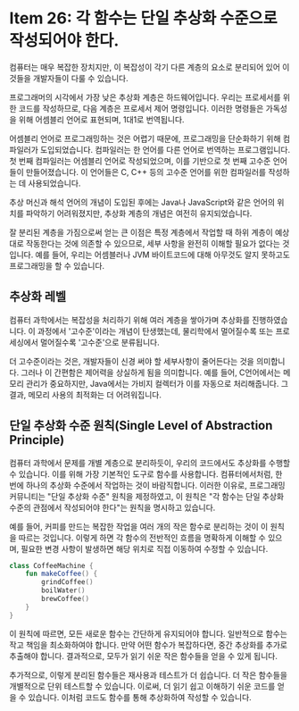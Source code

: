 # Item 26: 각 함수는 단일 추상화 수준으로 작성되어야 한다.

컴퓨터는 매우 복잡한 장치지만, 이 복잡성이 각기 다른 계층의 요소로 분리되어 있어 이것들을 개발자들이 다룰 수 있습니다.

프로그래머의 시각에서 가장 낮은 추상화 계층은 하드웨어입니다. 
우리는 프로세서를 위한 코드를 작성하므로, 다음 계층은 프로세서 제어 명령입니다. 
이러한 명령들은 가독성을 위해 어셈블리 언어로 표현되며, 1대1로 번역됩니다.

어셈블리 언어로 프로그래밍하는 것은 어렵기 때문에, 프로그래밍을 단순화하기 위해 컴파일러가 도입되었습니다. 
컴파일러는 한 언어를 다른 언어로 번역하는 프로그램입니다. 
첫 번째 컴파일러는 어셈블리 언어로 작성되었으며, 이를 기반으로 첫 번째 고수준 언어들이 만들어졌습니다. 
이 언어들은 C, C++ 등의 고수준 언어를 위한 컴파일러를 작성하는 데 사용되었습니다.

추상 머신과 해석 언어의 개념이 도입된 후에는 Java나 JavaScript와 같은 언어의 위치를 파악하기 어려워졌지만, 추상화 계층의 개념은 여전히 유지되었습니다.

잘 분리된 계층을 가짐으로써 얻는 큰 이점은 특정 계층에서 작업할 때 하위 계층이 예상대로 작동한다는 것에 의존할 수 있으므로, 세부 사항을 완전히 이해할 필요가 없다는 것입니다. 
예를 들어, 우리는 어셈블러나 JVM 바이트코드에 대해 아무것도 알지 못하고도 프로그래밍을 할 수 있습니다.

## 추상화 레벨

컴퓨터 과학에서는 복잡성을 처리하기 위해 여러 계층을 쌓아가며 추상화를 진행하였습니다. 
이 과정에서 '고수준'이라는 개념이 탄생했는데, 물리학에서 멀어질수록 또는 프로세싱에서 멀어질수록 '고수준'으로 분류됩니다. 

더 고수준이라는 것은, 개발자들이 신경 써야 할 세부사항이 줄어든다는 것을 의미합니다. 
그러나 이 간편함은 제어력을 상실하게 됨을 의미합니다. 
예를 들어, C언어에서는 메모리 관리가 중요하지만, Java에서는 가비지 컬렉터가 이를 자동으로 처리해줍니다. 그 결과, 메모리 사용의 최적화는 더 어려워집니다.

## 단일 추상화 수준 원칙(Single Level of Abstraction Principle)

컴퓨터 과학에서 문제를 개별 계층으로 분리하듯이, 우리의 코드에서도 추상화를 수행할 수 있습니다.
이를 위해 가장 기본적인 도구로 함수를 사용합니다. 컴퓨터에서처럼, 한 번에 하나의 추상화 수준에서 작업하는 것이 바람직합니다.
이러한 이유로, 프로그래밍 커뮤니티는 "단일 추상화 수준" 원칙을 제정하였고, 이 원칙은 "각 함수는 단일 추상화 수준의 관점에서 작성되어야 한다"는 원칙을 명시하고 있습니다.

예를 들어, 커피를 만드는 복잡한 작업을 여러 개의 작은 함수로 분리하는 것이 이 원칙을 따르는 것입니다.
이렇게 하면 각 함수의 전반적인 흐름을 명확하게 이해할 수 있으며, 필요한 변경 사항이 발생하면 해당 위치로 직접 이동하여 수정할 수 있습니다.

```kotlin
class CoffeeMachine {
    fun makeCoffee() {
        grindCoffee()
        boilWater()
        brewCoffee()
    }
}
```

이 원칙에 따르면, 모든 새로운 함수는 간단하게 유지되어야 합니다. 일반적으로 함수는 작고 책임을 최소화하여야 합니다.
만약 어떤 함수가 복잡하다면, 중간 추상화를 추가로 추출해야 합니다. 결과적으로, 모두가 읽기 쉬운 작은 함수들을 얻을 수 있게 됩니다.

추가적으로, 이렇게 분리된 함수들은 재사용과 테스트가 더 쉽습니다. 더 작은 함수들을 개별적으로 단위 테스트할 수 있습니다.
이로써, 더 읽기 쉽고 이해하기 쉬운 코드를 얻을 수 있습니다. 이처럼 코드도 함수를 통해 추상화하여 작성할 수 있습니다.